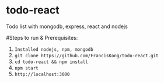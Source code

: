 # todo-react
Todo list with mongodb, express, react and nodejs

#Steps to run & Prerequisites:

1. `Installed nodejs, npm, mongodb`
2. `git clone https://github.com/FrancisKong/todo-react.git`
3. `cd todo-react && npm install`
4. `npm start`
5. `http://localhost:3000`
